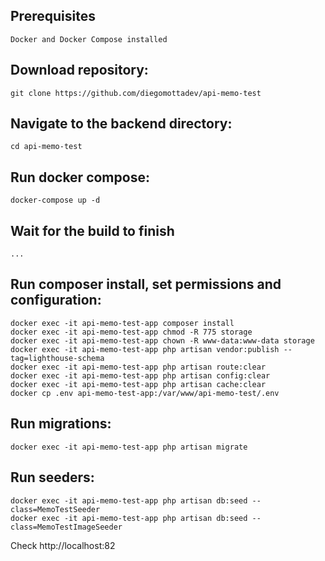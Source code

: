 ## Prerequisites

    Docker and Docker Compose installed

## Download repository:

    git clone https://github.com/diegomottadev/api-memo-test

## Navigate to the backend directory:

    cd api-memo-test

## Run docker compose:

    docker-compose up -d

## Wait for the build to finish

    ...

## Run composer install, set permissions and configuration:

    docker exec -it api-memo-test-app composer install
    docker exec -it api-memo-test-app chmod -R 775 storage
    docker exec -it api-memo-test-app chown -R www-data:www-data storage
    docker exec -it api-memo-test-app php artisan vendor:publish --tag=lighthouse-schema
    docker exec -it api-memo-test-app php artisan route:clear
    docker exec -it api-memo-test-app php artisan config:clear
    docker exec -it api-memo-test-app php artisan cache:clear
    docker cp .env api-memo-test-app:/var/www/api-memo-test/.env


## Run migrations:

    docker exec -it api-memo-test-app php artisan migrate

## Run seeders:

    docker exec -it api-memo-test-app php artisan db:seed --class=MemoTestSeeder
    docker exec -it api-memo-test-app php artisan db:seed --class=MemoTestImageSeeder

Check http://localhost:82








